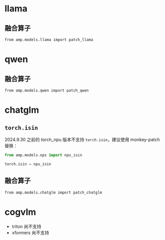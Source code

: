 # llama

## 融合算子

```
from amp.models.llama import patch_llama
```

# qwen

## 融合算子

```
from amp.models.qwen import patch_qwen
```

# chatglm
## `torch.isin`

2024.9.30 之前的 torch_npu 版本不支持 `torch.isin`，建议使用 monkey-patch 替换：
```python
from amp.models.ops import npu_isin

torch.isin = npu_isin
``` 

## 融合算子

```
from amp.models.chatglm import patch_chatglm
```

# cogvlm
- triton 尚不支持
- xformers 尚不支持
